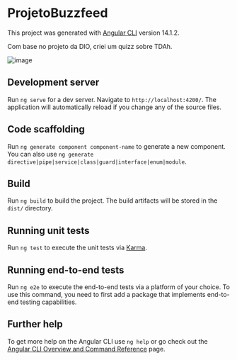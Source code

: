 # ProjetoBuzzfeed

This project was generated with [Angular CLI](https://github.com/angular/angular-cli) version 14.1.2.

Com base no projeto da DIO, criei um quizz sobre TDAh.

![image](https://github.com/ErikaDoami/angular-buzzfeed-quizz-tdah/assets/127457828/3bc44f73-3d6b-4815-a5a0-503d769712a6)


## Development server

Run `ng serve` for a dev server. Navigate to `http://localhost:4200/`. The application will automatically reload if you change any of the source files.

## Code scaffolding

Run `ng generate component component-name` to generate a new component. You can also use `ng generate directive|pipe|service|class|guard|interface|enum|module`.

## Build

Run `ng build` to build the project. The build artifacts will be stored in the `dist/` directory.

## Running unit tests

Run `ng test` to execute the unit tests via [Karma](https://karma-runner.github.io).

## Running end-to-end tests

Run `ng e2e` to execute the end-to-end tests via a platform of your choice. To use this command, you need to first add a package that implements end-to-end testing capabilities.

## Further help

To get more help on the Angular CLI use `ng help` or go check out the [Angular CLI Overview and Command Reference](https://angular.io/cli) page.
